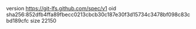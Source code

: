 version https://git-lfs.github.com/spec/v1
oid sha256:852dfb4ffa89fbecc0213cbcb30c187e30f3d15734c3478bf098c83cbd189cfc
size 22150
